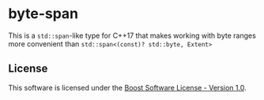 # byte-span
This is a `std::span`-like type for C++17 that makes working with byte ranges more convenient than `std::span<(const)? std::byte, Extent>`

## License
This software is licensed under the [Boost Software License - Version 1.0](https://www.boost.org/LICENSE_1_0.txt).